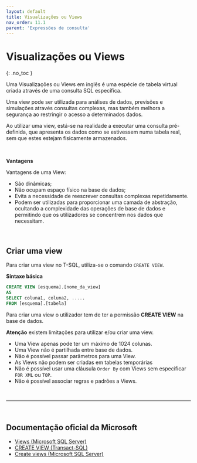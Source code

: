 ```yaml
---
layout: default
title: Visualizações ou Views
nav_order: 11.1
parent: 'Expressões de consulta'
---
```



# Visualizações ou Views
{: .no_toc }


Uma Visualizações ou Views em inglês é uma espécie de tabela virtual criada através de uma consulta SQL específica.

Uma view pode ser utilizada para análises de dados, previsões e simulações através consultas complexas, mas também melhora a segurança ao restringir o acesso a determinados dados. 

Ao utilizar uma view, está-se na realidade a executar uma consulta pré-definida, que apresenta os dados como se estivessem numa tabela real, sem que estes estejam fisicamente armazenados. 

<br>

**Vantagens**

Vantagens de uma View:
* São dinâmicas;
* Não ocupam espaço físico na base de dados;
* Evita a necessidade de reescrever consultas complexas repetidamente.
* Podem ser utilizadas para proporcionar uma camada de abstração, ocultando a complexidade das operações de base de dados e permitindo que os utilizadores se concentrem nos dados que necessitam.

<br>

## Criar uma view

Para criar uma view no T-SQL, utiliza-se o comando `CREATE VIEW`. 

**Sintaxe básica**

```sql
CREATE VIEW [esquema].[nome_da_view]
AS
SELECT coluna1, coluna2, .....
FROM [esquema].[tabela]

```

Para criar uma view o utilizador tem de ter a permissão **CREATE VIEW** na base de dados.

**Atenção** existem limitações para utilizar e/ou criar uma view.
- Uma View apenas pode ter um máximo de 1024 colunas.
- Uma View não é partilhada entre base de dados.
- Não é possível passar parâmetros para uma View.
- As Views não podem ser criadas em tabelas temporárias
- Não é possível usar uma cláusula `Order By` com Views sem especificar `FOR XML` ou `TOP`.
- Não é possível associar regras e padrões a Views.


<br>

---

<br>

##  Documentação oficial da Microsoft

- [Views (Microsoft SQL Server)](https://learn.microsoft.com/en-us/sql/relational-databases/views/views)
- [CREATE VIEW (Transact-SQL)](https://learn.microsoft.com/pt-pt/sql/t-sql/statements/create-view-transact-sql?view=sql-server-ver16)
- [Create views (Microsoft SQL Server)](https://learn.microsoft.com/en-us/sql/relational-databases/views/create-views)

